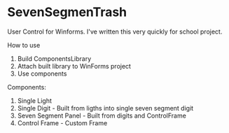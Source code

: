 <h1>SevenSegmenTrash</h1>

User Control for Winforms.
I've written this very quickly for school project.


How to use
1. Build ComponentsLibrary
2. Attach built library to WinForms project
3. Use components

Components:
1. Single Light
2. Single Digit - Built from ligths into single seven segment digit
3. Seven Segment Panel - Built from digits and ControlFrame
4. Control Frame - Custom Frame
